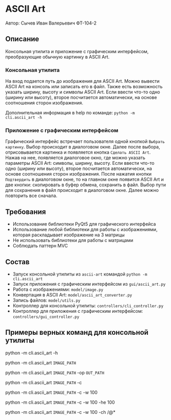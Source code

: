# ASCII Art
Автор: Сычев Иван Валерьевич ФТ-104-2

## Описание
Консольная утилита и приложение с графическим интерфейсом, преобразующие обычную картинку в ASCII Art.
### Консольная утилита
На вход подается путь до изображения для ASCII Art.
Можно вывести ASCII Art на консоль или записать его в файл.
Также есть возможность указать ширину, высоту и символы ASCII Art.
Если ввести что-то одно (ширину или высоту), второе посчитается автоматически,
на основе соотношения сторон изображения.

Дополнительная информация в help по команде: `python -m cli.ascii_art -h`

### Приложение с графическим интерфейсом
Графический интерфейс встречает пользователя одной кнопкой `Выбрать картинку`.
Выбор происходит в диалоговом окне.
Далее после выбора, отрисовывается картинка и появляется кнопка `Сделать ASCII Art`.
Нажав на нее, появляется диалоговое окно, где можно указать параметры ASCII Art: символы, ширину, высоту.
Если ввести что-то одно (ширину или высоту), второе посчитается автоматически,
на основе соотношения сторон изображения.
После нажатия кнопки `Подтвердить` в диалоговом окне, то на главном окне появится ASCII Art и
две кнопки: скопировать в буфер обмена, сохранить в файл. Выбор пути для сохранения в файл происходит в
диалоговом окне.
Далее можно повторить все сначала.

## Требования
* Использование библиотеки PyQt5 для графического интерфейса
* Использование любой библиотеки для работы с изображениями, которая раскладывает изображение на 3 матрицы
* Не использовать библиотеки для работы с матрицами
* Соблюдать паттерн MVC

## Состав
* Запуск консольной утилиты из `ascii-art` командой `python -m cli.ascii_art`
* Запуск приложения с графическим интерфейсом из `gui/ascii_art.py`
* Работа с изображениями: `model/image.py`
* Конвертация в ASCII Art: `model/ascii_art_converter.py`
* Запись файлов: `model/utils.py`
* Контроллер для консольной утилиты: `controllers/cli_controller.py`
* Контроллер для приложения с графическим интерфейсом: `controllers/gui_controller.py`

## Примеры верных команд для консольной утилиты

python -m cli.ascii_art -h

python -m cli.ascii_art `IMAGE_PATH`

python -m cli.ascii_art `IMAGE_PATH` -op `OUT_PATH`

python -m cli.ascii_art `IMAGE_PATH` -c

python -m cli.ascii_art `IMAGE_PATH` -c -w 100

python -m cli.ascii_art `IMAGE_PATH` -c -w 100 -he 100

python -m cli.ascii_art `IMAGE_PATH` -c -w 100 -ch /@*
